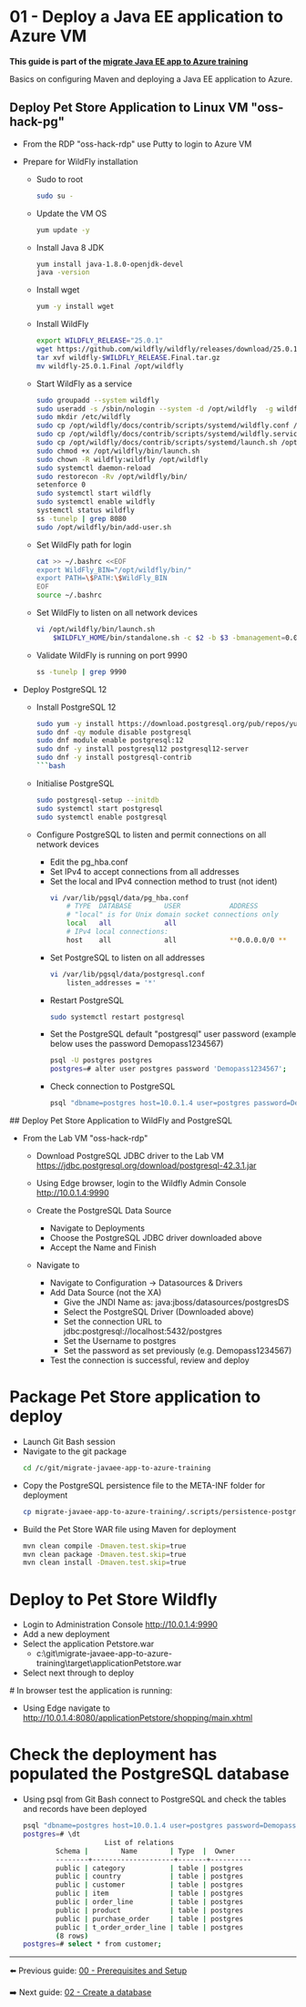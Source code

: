 # 01 - Deploy a Java EE application to Azure VM

__This guide is part of the [migrate Java EE app to Azure training](../README.md)__

Basics on configuring Maven and deploying a Java EE application to Azure.

## Deploy Pet Store Application to Linux VM "oss-hack-pg"
    
* From the RDP "oss-hack-rdp" use Putty to login to Azure VM 

* Prepare for WildFly installation
    * Sudo to root
        ```bash
        sudo su - 
        ```
    * Update the VM OS
        ```bash
        yum update -y 
        ```
    * Install Java 8 JDK
        ```bash
        yum install java-1.8.0-openjdk-devel
        java -version
        ```
    * Install wget
        ```bash
        yum -y install wget
        ```
    * Install WildFly 
        ```bash
        export WILDFLY_RELEASE="25.0.1"
        wget https://github.com/wildfly/wildfly/releases/download/25.0.1.Final/wildfly-25.0.1.Final.tar.gz
        tar xvf wildfly-$WILDFLY_RELEASE.Final.tar.gz
        mv wildfly-25.0.1.Final /opt/wildfly
        ```
    * Start WildFly as a service
        ```bash
        sudo groupadd --system wildfly
        sudo useradd -s /sbin/nologin --system -d /opt/wildfly  -g wildfly wildfly
        sudo mkdir /etc/wildfly
        sudo cp /opt/wildfly/docs/contrib/scripts/systemd/wildfly.conf /etc/wildfly/
        sudo cp /opt/wildfly/docs/contrib/scripts/systemd/wildfly.service /etc/systemd/system/
        sudo cp /opt/wildfly/docs/contrib/scripts/systemd/launch.sh /opt/wildfly/bin/
        sudo chmod +x /opt/wildfly/bin/launch.sh
        sudo chown -R wildfly:wildfly /opt/wildfly
        sudo systemctl daemon-reload
        sudo restorecon -Rv /opt/wildfly/bin/
        setenforce 0
        sudo systemctl start wildfly
        sudo systemctl enable wildfly
        systemctl status wildfly
        ss -tunelp | grep 8080
        sudo /opt/wildfly/bin/add-user.sh
        ```
    * Set WildFly path for login
        ```bash
        cat >> ~/.bashrc <<EOF
	    export WildFly_BIN="/opt/wildfly/bin/"
	    export PATH=\$PATH:\$WildFly_BIN
	    EOF
        source ~/.bashrc
        ```
    * Set WildFly to listen on all network devices
        ```bash
        vi /opt/wildfly/bin/launch.sh   
	        $WILDFLY_HOME/bin/standalone.sh -c $2 -b $3 -bmanagement=0.0.0.0
        ```
    * Validate WildFly is running on port 9990
        ```bash
        ss -tunelp | grep 9990
        ```

* Deploy PostgreSQL 12
  * Install PostgreSQL 12
    ```bash
    sudo yum -y install https://download.postgresql.org/pub/repos/yum/reporpms/EL-8-x86_64/pgdg-redhat-repo-latest.noarch.rpm
    sudo dnf -qy module disable postgresql
    sudo dnf module enable postgresql:12
    sudo dnf -y install postgresql12 postgresql12-server
    sudo dnf -y install postgresql-contrib
    ```bash
  
  * Initialise PostgreSQL 
    ```bash
    sudo postgresql-setup --initdb
    sudo systemctl start postgresql
    sudo systemctl enable postgresql
    ```

  * Configure PostgreSQL to listen and permit connections on all network devices
    * Edit the pg_hba.conf
    * Set IPv4 to accept connections from all addresses
    * Set the local and IPv4 connection method to trust (not ident)
        ```bash
        vi /var/lib/pgsql/data/pg_hba.conf
	        # TYPE  DATABASE        USER            ADDRESS                 METHOD
	        # "local" is for Unix domain socket connections only
	        local   all             all                                     **trust**
	        # IPv4 local connections:
	        host    all             all             **0.0.0.0/0 **              **trust**
        ```
    * Set PostgreSQL to listen on all addresses
        ```bash
        vi /var/lib/pgsql/data/postgresql.conf
	        listen_addresses = '*'
        ```
    * Restart PostgreSQL
        ```bash
        sudo systemctl restart postgresql
        ```
    * Set the PostgreSQL default "postgresql" user password (example below uses the password Demopass1234567)
        ```bash
        psql -U postgres postgres
	    postgres=# alter user postgres password 'Demopass1234567';
        ```
    * Check connection to PostgreSQL
        ```bash
        psql "dbname=postgres host=10.0.1.4 user=postgres password=Demopass1234567 port=5432"
        ```


## Deploy Pet Store Application to WildFly and PostgreSQL

* From the Lab VM "oss-hack-rdp"
  * Download PostgreSQL JDBC driver to the Lab VM
  https://jdbc.postgresql.org/download/postgresql-42.3.1.jar

  * Using Edge browser, login to the Wildfly Admin Console
    http://10.0.1.4:9990

  * Create the PostgreSQL Data Source
    * Navigate to Deployments 
    * Choose the PostgreSQL JDBC driver downloaded above
    * Accept the Name and Finish
  
  * Navigate to 
    * Navigate to Configuration -> Datasources & Drivers
    * Add Data Source (not the XA)
      * Give the JNDI Name as:
        java:jboss/datasources/postgresDS
      * Select the PostgreSQL Driver (Downloaded above)
      * Set the connection URL to 
        jdbc:postgresql://localhost:5432/postgres
      * Set the Username to postgres
      * Set the password as set previously (e.g. Demopass1234567)
    * Test the connection is successful, review and deploy

# Package Pet Store application to deploy
  * Launch Git Bash session
  * Navigate to the git package
    ```bash
    cd /c/git/migrate-javaee-app-to-azure-training
    ```
  * Copy the PostgreSQL persistence file to the META-INF folder for deployment
    ```bash
    cp migrate-javaee-app-to-azure-training/.scripts/persistence-postgresql.xml ../src/main/resources/META-INF/persistence.xml
    ```
  * Build the Pet Store WAR file using Maven for deployment
    ```bash
    mvn clean compile -Dmaven.test.skip=true
    mvn clean package -Dmaven.test.skip=true
    mvn clean install -Dmaven.test.skip=true
    ```

# Deploy to Pet Store Wildfly
  * Login to Administration Console
    http://10.0.1.4:9990
  * Add a new deployment
  * Select the application Petstore.war
    * c:\git\migrate-javaee-app-to-azure-training\target\applicationPetstore.war
  * Select next through to deploy

# In browser test the application is running:
  * Using Edge navigate to 
    http://10.0.1.4:8080/applicationPetstore/shopping/main.xhtml

# Check the deployment has populated the PostgreSQL database
  * Using psql from Git Bash connect to PostgreSQL and check the tables and records have been deployed 
    ```bash
    psql "dbname=postgres host=10.0.1.4 user=postgres password=Demopass1234567 port=5432"
    postgres=# \dt
                        List of relations
            Schema |        Name        | Type  |  Owner
            --------+--------------------+-------+----------
            public | category           | table | postgres
            public | country            | table | postgres
            public | customer           | table | postgres
            public | item               | table | postgres
            public | order_line         | table | postgres
            public | product            | table | postgres
            public | purchase_order     | table | postgres
            public | t_order_order_line | table | postgres
            (8 rows)
    postgres=# select * from customer;
    ```
---

⬅️ Previous guide: [00 - Prerequisites and Setup](../step-00-setup-your-environment/README.md)

➡️ Next guide: [02 - Create a database](../step-02-create-azure-postgresql-database/README.md)
